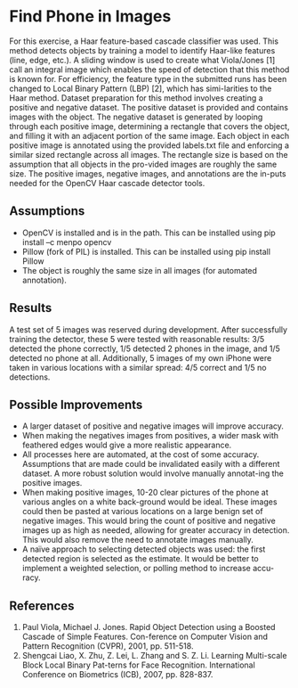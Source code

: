 # Find Phone in Images

For this exercise, a Haar feature-based cascade classifier was used. This method detects objects by training a model to identify Haar-like features (line, edge, etc.). A sliding window is used to create what Viola/Jones [1] call an integral image which enables the speed of detection that this method is known for. For efficiency, the feature type in the submitted runs has been changed to Local Binary Pattern (LBP) [2], which has simi-larities to the Haar method.
Dataset preparation for this method involves creating a positive and negative dataset. The positive dataset is provided and contains images with the object. The negative dataset is generated by looping through each positive image, determining a rectangle that covers the object, and filling it with an adjacent portion of the same image. 
Each object in each positive image is annotated using the provided labels.txt file and enforcing a similar sized rectangle across all images. The rectangle size is based on the assumption that all objects in the pro-vided images are roughly the same size. The positive images, negative images, and annotations are the in-puts needed for the OpenCV Haar cascade detector tools.

## Assumptions
* OpenCV is installed and is in the path. This can be installed using pip install –c menpo opencv
* Pillow (fork of PIL) is installed. This can be installed using pip install Pillow
* The object is roughly the same size in all images (for automated annotation).

## Results
A test set of 5 images was reserved during development. After successfully training the detector, these 5 were tested with reasonable results: 3/5 detected the phone correctly, 1/5 detected 2 phones in the image, and 1/5 detected no phone at all. Additionally, 5 images of my own iPhone were taken in various locations with a similar spread: 4/5 correct and 1/5 no detections.

## Possible Improvements
* A larger dataset of positive and negative images will improve accuracy.
* When making the negatives images from positives, a wider mask with feathered edges would give a more realistic appearance.
* All processes here are automated, at the cost of some accuracy. Assumptions that are made could be invalidated easily with a different dataset. A more robust solution would involve manually annotat-ing the positive images.
* When making positive images, 10-20 clear pictures of the phone at various angles on a white back-ground would be ideal. These images could then be pasted at various locations on a large benign set of negative images. This would bring the count of positive and negative images up as high as needed, allowing for greater accuracy in detection. This would also remove the need to annotate images manually.
* A naïve approach to selecting detected objects was used: the first detected region is selected as the estimate. It would be better to implement a weighted selection, or polling method to increase accu-racy.

## References
1. Paul Viola, Michael J. Jones. Rapid Object Detection using a Boosted Cascade of Simple Features. Con-ference on Computer Vision and Pattern Recognition (CVPR), 2001, pp. 511-518. 
2. Shengcai Liao, X. Zhu, Z. Lei, L. Zhang and S. Z. Li. Learning Multi-scale Block Local Binary Pat-terns for Face Recognition. International Conference on Biometrics (ICB), 2007, pp. 828-837.
